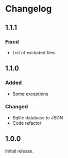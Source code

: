 Changelog
=========

## 1.1.1
### Fixed
- List of excluded files



## 1.1.0
### Added
- Some exceptions

### Changed
- Sqlite database to JSON
- Code refactor



## 1.0.0
Initial release.
